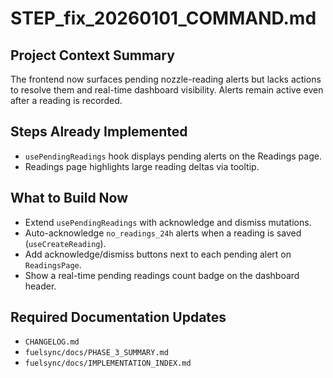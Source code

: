 # STEP_fix_20260101_COMMAND.md

## Project Context Summary
The frontend now surfaces pending nozzle-reading alerts but lacks actions to resolve them and real-time dashboard visibility. Alerts remain active even after a reading is recorded.

## Steps Already Implemented
- `usePendingReadings` hook displays pending alerts on the Readings page.
- Readings page highlights large reading deltas via tooltip.

## What to Build Now
- Extend `usePendingReadings` with acknowledge and dismiss mutations.
- Auto-acknowledge `no_readings_24h` alerts when a reading is saved (`useCreateReading`).
- Add acknowledge/dismiss buttons next to each pending alert on `ReadingsPage`.
- Show a real-time pending readings count badge on the dashboard header.

## Required Documentation Updates
- `CHANGELOG.md`
- `fuelsync/docs/PHASE_3_SUMMARY.md`
- `fuelsync/docs/IMPLEMENTATION_INDEX.md`
